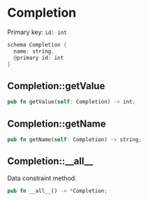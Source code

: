 # Completion

Primary key: `id: int`

```rust
schema Completion {
  name: string,
  @primary id: int
}
```
## Completion::getValue

```rust
pub fn getValue(self: Completion) -> int;
```
## Completion::getName

```rust
pub fn getName(self: Completion) -> string;
```
## Completion::\_\_all\_\_

Data constraint method.

```rust
pub fn __all__() -> *Completion;
```
